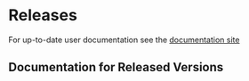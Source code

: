 # Releases

For up-to-date user documentation see the [documentation site](/cri-resource-manager)

## Documentation for Released Versions
<div id="releases">
</div>
<script src="releases.js"></script>
<script>
  var list = document.getElementById('releases').appendChild(document.createElement("ul"));
  var releaseItems = getReleaseListItems();
  for (var i=0; i < releaseItems.length; i++) {
    var item = document.createElement('li');
    var paragraph = item.appendChild(document.createElement("p"));
    var anchor = paragraph.appendChild(document.createElement('a'));
    anchor.appendChild(document.createTextNode(releaseItems[i].name));
    anchor.href = releaseItems[i].url;
    anchor.class = "reference external";
    list.appendChild(item);
  }
</script>

